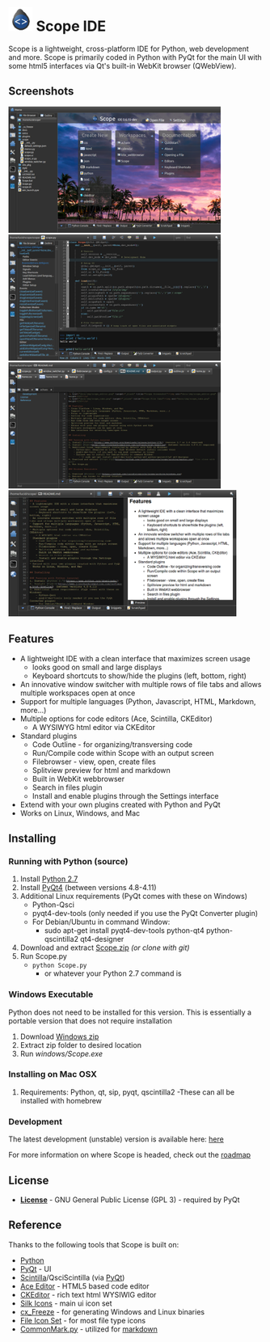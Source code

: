 # <img src="style/img/scope.png" height="48px;"> Scope IDE
Scope is a lightweight, cross-platform IDE for Python, web development and more. Scope is primarily coded in Python with PyQt for the main UI with some html5 interfaces via Qt's built-in WebKit browser (QWebView).

## Screenshots
<a href="docs/img/scope_home.png" target="_blank" title="Scope Home Screen"><img src="docs/img/scope_home.png" height=250></a>
<a href="docs/img/scope_editor.png" target="_blank" title="Scope Screenshot"><img src="docs/img/scope_editor.png" height=250></a>
<a href="docs/img/scope_tabs.png" target="_blank" title="Scope File Tabs"><img src="docs/img/scope_tabs.png" height=250></a>
<a href="docs/img/scope_preview.png" target="_blank" title="Scope File Tabs"><img src="docs/img/scope_preview.png" height=250></a>

## Features
- A lightweight IDE with a clean interface that maximizes screen usage
    - looks good on small and large displays
    - Keyboard shortcuts to show/hide the plugins (left, bottom, right)
- An innovative window switcher with multiple rows of file tabs and allows multiple workspaces open at once
- Support for multiple languages (Python, Javascript, HTML, Markdown, more...)
- Multiple options for code editors (Ace, Scintilla, CKEditor)
    - A WYSIWYG html editor via CKEditor
- Standard plugins
    - Code Outline - for organizing/transversing code
    - Run/Compile code within Scope with an output screen
    - Filebrowser - view, open, create files
    - Splitview preview for html and markdown
    - Built in WebKit webbrowser
    - Search in files plugin
    - Install and enable plugins through the Settings interface
- Extend with your own plugins created with Python and PyQt
- Works on Linux, Windows, and Mac

## Installing

### Running with Python (source)
1. Install [Python 2.7](https://www.python.org/downloads/)
2. Install [PyQt4](http://www.riverbankcomputing.com/software/pyqt/download) (between versions 4.8-4.11)
3. Additional Linux requirements (PyQt comes with these on Windows)
    - Python-Qsci
    - pyqt4-dev-tools (only needed if you use the PyQt Converter plugin)
    - For Debian/Ubuntu in command Window:
        - sudo apt-get install pyqt4-dev-tools python-qt4 python-qscintilla2 qt4-designer
4. Download and extract [Scope.zip](https://github.com/lucidlylogicole/scope/archive/master.zip) *(or clone with git)*
5. Run Scope.py 
    - ```python Scope.py```
        - or whatever your Python 2.7 command is

### Windows Executable
Python does not need to be installed for this version. This is essentially a portable version that does not require installation

1. Download [Windows zip](https://github.com/lucidlylogicole/scope/archive/windows.zip)
2. Extract zip folder to desired location
3. Run *windows/Scope.exe*

### Installing on Mac OSX
1. Requirements: Python, qt, sip, pyqt, qscintilla2
	-These can all be installed with homebrew

### Development
The latest development (unstable) version is available here: [here](https://github.com/lucidlylogicole/scope/tree/dev)

For more information on where Scope is headed, check out the [roadmap](docs/roadmap.md)

## License
- **[License](LICENSE.txt)** - GNU General Public License (GPL 3) - required by PyQt

## Reference
Thanks to the following tools that Scope is built on:

- [Python](http://python.org)
- [PyQt](http://www.riverbankcomputing.com/software/pyqt) - UI
- [Scintilla](http://www.scintilla.org/)/QsciScintilla (via [PyQt](http://www.riverbankcomputing.com/software/pyqt))
- [Ace Editor](http://ace.c9.io/) - HTML5 based code editor
- [CKEditor](http://ckeditor.com/) - rich text html WYSIWIG editor
- [Silk Icons](http://www.famfamfam.com/lab/icons/silk/) - main ui icon set
- [cx_Freeze](http://cx-freeze.sourceforge.net/) - for generating Windows and Linux binaries
- [File Icon Set](https://github.com/teambox/Free-file-icons) - for most file type icons
- [CommonMark.py](https://github.com/rolandshoemaker/CommonMark-py) - utilized for [markdown](http://commonmark.org/)